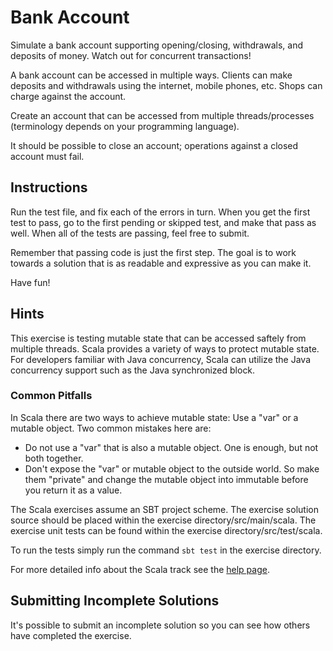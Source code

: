 # Bank Account

Simulate a bank account supporting opening/closing, withdrawals, and deposits
of money. Watch out for concurrent transactions!

A bank account can be accessed in multiple ways. Clients can make
deposits and withdrawals using the internet, mobile phones, etc. Shops
can charge against the account.

Create an account that can be accessed from multiple threads/processes
(terminology depends on your programming language).

It should be possible to close an account; operations against a closed
account must fail.

## Instructions

Run the test file, and fix each of the errors in turn. When you get the
first test to pass, go to the first pending or skipped test, and make
that pass as well. When all of the tests are passing, feel free to
submit.

Remember that passing code is just the first step. The goal is to work
towards a solution that is as readable and expressive as you can make
it.

Have fun!

## Hints

This exercise is testing mutable state that can be accessed saftely from multiple threads. Scala provides a variety of ways to protect 
mutable state. For developers familiar with Java concurrency, Scala can utilize the Java concurrency support such as the Java synchronized block.

### Common Pitfalls

In Scala there are two ways to achieve mutable state: Use a "var" or a mutable object.
Two common mistakes here are:
- Do not use a "var" that is also a mutable object. One is enough, but not both together.
- Don't expose the "var" or mutable object to the outside world. So make them "private" and change the mutable object into immutable before you return it as a value.


The Scala exercises assume an SBT project scheme. The exercise solution source
should be placed within the exercise directory/src/main/scala. The exercise
unit tests can be found within the exercise directory/src/test/scala.

To run the tests simply run the command `sbt test` in the exercise directory.

For more detailed info about the Scala track see the [help
page](http://exercism.io/languages/scala).



## Submitting Incomplete Solutions
It's possible to submit an incomplete solution so you can see how others have completed the exercise.
